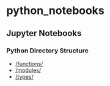# python_notebooks
## Jupyter Notebooks
### Python Directory Structure
 - [/functions/](https://github.com/nick3499/python_notebooks/tree/master/functions)
 - [/modules/](https://github.com/nick3499/python_notebooks/tree/master/modules)
 - [/types/](https://github.com/nick3499/python_notebooks/tree/master/types)
